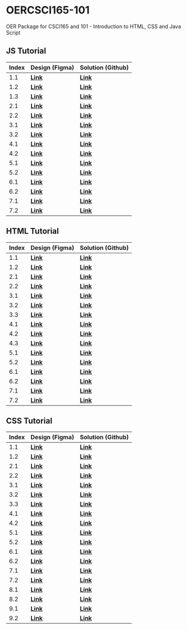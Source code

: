 # OERCSCI165-101
OER Package for CSCI165 and 101 - Introduction to HTML, CSS and Java Script




## JS Tutorial

| Index | Design (Figma)                     | Solution (Github)                                                                   |
| ----- | ---------------------------------- | ----------------------------------------------------------------------------------- |
| 1.1   | **[Link](https://bit.ly/3WWXuMY)** | **[Link](https://github.com/Mostafa-Davoodi/JS-Tutorial/tree/master/session1/ex1)** |
| 1.2   | **[Link](https://bit.ly/3qzbReo)** | **[Link](https://github.com/Mostafa-Davoodi/JS-Tutorial/tree/master/session1/ex2)** |
| 1.3   | **[Link](https://bit.ly/3qzRuxM)** | **[Link](https://github.com/Mostafa-Davoodi/JS-Tutorial/tree/master/session1/ex3)** |
| 2.1   | **[Link](https://bit.ly/3Xe95HX)** | **[Link](https://github.com/Mostafa-Davoodi/JS-Tutorial/tree/master/session2/ex1)** |
| 2.2   | **[Link](https://bit.ly/42z3LQm)** | **[Link](https://github.com/Mostafa-Davoodi/JS-Tutorial/tree/master/session2/ex2)** |
| 3.1   | **[Link](https://bit.ly/3qBQNnH)** | **[Link](https://github.com/Mostafa-Davoodi/JS-Tutorial/tree/master/session3/ex1)** |
| 3.2   | **[Link](https://bit.ly/3P2Y4a4)** | **[Link](https://github.com/Mostafa-Davoodi/JS-Tutorial/tree/master/session3/ex2)** |
| 4.1   | **[Link](https://bit.ly/3CoiAKV)** | **[Link](https://github.com/Mostafa-Davoodi/JS-Tutorial/tree/master/session4/ex1)** |
| 4.2   | **[Link](https://figma.com)**      | **[Link](https://github.com/Mostafa-Davoodi/JS-Tutorial/tree/master/session4/ex2)** |
| 5.1   | **[Link](https://bit.ly/3Cl2W2N)** | **[Link](https://github.com/Mostafa-Davoodi/JS-Tutorial/tree/master/session5/ex1)** |
| 5.2   | **[Link](https://bit.ly/42z1k0f)** | **[Link](https://github.com/Mostafa-Davoodi/JS-Tutorial/tree/master/session5/ex2)** |
| 6.1   | **[Link](https://bit.ly/3WWaR07)** | **[Link](https://github.com/Mostafa-Davoodi/JS-Tutorial/tree/master/session6/ex1)** |
| 6.2   | **[Link](https://bit.ly/42rIBDG)** | **[Link](https://github.com/Mostafa-Davoodi/JS-Tutorial/tree/master/session6/ex2)** |
| 7.1   | **[Link](https://bit.ly/3XbR7pi)** | **[Link](https://github.com/Mostafa-Davoodi/JS-Tutorial/tree/master/session7/ex1)** |
| 7.2   | **[Link](https://bit.ly/3NeTLpA)** | **[Link](https://github.com/Mostafa-Davoodi/JS-Tutorial/tree/master/session7/ex2)** |



## HTML Tutorial

| Index | Design (Figma)                     | Solution (Github)                                                                     |
| ----- | ---------------------------------- | ------------------------------------------------------------------------------------- |
| 1.1   | **[Link](https://bit.ly/3fTrFDt)** | **[Link](https://github.com/Mostafa-Davoodi/HTML-Tutorial/tree/master/session1/ex1)** |
| 1.2   | **[Link](https://bit.ly/3T2NQ8z)** | **[Link](https://github.com/Mostafa-Davoodi/HTML-Tutorial/tree/master/session1/ex2)** |
| 2.1   | **[Link](https://bit.ly/3Erp11O)** | **[Link](https://github.com/Mostafa-Davoodi/HTML-Tutorial/tree/master/session2/ex1)** |
| 2.2   | **[Link](https://bit.ly/3fSRFyE)** | **[Link](https://github.com/Mostafa-Davoodi/HTML-Tutorial/tree/master/session2/ex2)** |
| 3.1   | **[Link](https://bit.ly/3VcpHhv)** | **[Link](https://github.com/Mostafa-Davoodi/HTML-Tutorial/tree/master/session3/ex1)** |
| 3.2   | **[Link](https://bit.ly/3edPaXt)** | **[Link](https://github.com/Mostafa-Davoodi/HTML-Tutorial/tree/master/session3/ex2)** |
| 3.3   | **[Link](https://bit.ly/3yNfHC7)** | **[Link](https://github.com/Mostafa-Davoodi/HTML-Tutorial/tree/master/session3/ex3)** |
| 4.1   | **[Link](https://bit.ly/3T7tieW)** | **[Link](https://github.com/Mostafa-Davoodi/HTML-Tutorial/tree/master/session4/ex1)** |
| 4.2   | **[Link](https://bit.ly/3SHGXts)** | **[Link](https://github.com/Mostafa-Davoodi/HTML-Tutorial/tree/master/session4/ex2)** |
| 4.3   | **[Link](https://bit.ly/3VcpNpn)** | **[Link](https://github.com/Mostafa-Davoodi/HTML-Tutorial/tree/master/session4/ex3)** |
| 5.1   | **[Link](https://bit.ly/3V9a9LA)** | **[Link](https://github.com/Mostafa-Davoodi/HTML-Tutorial/tree/master/session5/ex1)** |
| 5.2   | **[Link](https://bit.ly/3Vbku9R)** | **[Link](https://github.com/Mostafa-Davoodi/HTML-Tutorial/tree/master/session5/ex2)** |
| 6.1   | **[Link](https://bit.ly/3VcNCgT)** | **[Link](https://github.com/Mostafa-Davoodi/HTML-Tutorial/tree/master/session6/ex1)** |
| 6.2   | **[Link](https://bit.ly/3MhpUfh)** | **[Link](https://github.com/Mostafa-Davoodi/HTML-Tutorial/tree/master/session6/ex2)** |
| 7.1   | **[Link](https://bit.ly/3fRd4Zl)** | **[Link](https://github.com/Mostafa-Davoodi/HTML-Tutorial/tree/master/session7/ex1)** |
| 7.2   | **[Link](https://bit.ly/3MhngXd)** | **[Link](https://github.com/Mostafa-Davoodi/HTML-Tutorial/tree/master/session7/ex2)** |


## CSS Tutorial

| Index | Design (Figma)                     | Solution (Github)                                                                    |
| ----- | ---------------------------------- | ------------------------------------------------------------------------------------ |
| 1.1   | **[Link](https://bit.ly/3CgRW6F)** | **[Link](https://github.com/Mostafa-Davoodi/CSS-Tutorial/tree/master/session1/ex1)** |
| 1.2   | **[Link](https://bit.ly/43n43L7)** | **[Link](https://github.com/Mostafa-Davoodi/CSS-Tutorial/tree/master/session1/ex2)** |
| 2.1   | **[Link](https://bit.ly/45L7kWq)** | **[Link](https://github.com/Mostafa-Davoodi/CSS-Tutorial/tree/master/session2/ex1)** |
| 2.2   | **[Link](https://bit.ly/45L7kWq)** | **[Link](https://github.com/Mostafa-Davoodi/CSS-Tutorial/tree/master/session2/ex2)** |
| 3.1   | **[Link](https://bit.ly/3oMpB4T)** | **[Link](https://github.com/Mostafa-Davoodi/CSS-Tutorial/tree/master/session3/ex1)** |
| 3.2   | **[Link](https://bit.ly/43qiuOA)** | **[Link](https://github.com/Mostafa-Davoodi/CSS-Tutorial/tree/master/session3/ex2)** |
| 3.3   | **[Link](https://bit.ly/3Cc9q3R)** | **[Link](https://github.com/Mostafa-Davoodi/CSS-Tutorial/tree/master/session3/ex3)** |
| 4.1   | **[Link](https://bit.ly/43GUA1d)** | **[Link](https://github.com/Mostafa-Davoodi/CSS-Tutorial/tree/master/session4/ex1)** |
| 4.2   | **[Link](https://bit.ly/3MRdnjE)** | **[Link](https://github.com/Mostafa-Davoodi/CSS-Tutorial/tree/master/session4/ex2)** |
| 5.1   | **[Link](https://bit.ly/43FQDd6)** | **[Link](https://github.com/Mostafa-Davoodi/CSS-Tutorial/tree/master/session5/ex1)** |
| 5.2   | **[Link](https://bit.ly/43BquMI)** | **[Link](https://github.com/Mostafa-Davoodi/CSS-Tutorial/tree/master/session5/ex2)** |
| 6.1   | **[Link](https://bit.ly/43mRAqR)** | **[Link](https://github.com/Mostafa-Davoodi/CSS-Tutorial/tree/master/session6/ex1)** |
| 6.2   | **[Link](https://bit.ly/42onceG)** | **[Link](https://github.com/Mostafa-Davoodi/CSS-Tutorial/tree/master/session6/ex2)** |
| 7.1   | **[Link](https://bit.ly/3WNLhu9)** | **[Link](https://github.com/Mostafa-Davoodi/CSS-Tutorial/tree/master/session7/ex1)** |
| 7.2   | **[Link](https://bit.ly/43n4qoZ)** | **[Link](https://github.com/Mostafa-Davoodi/CSS-Tutorial/tree/master/session7/ex2)** |
| 8.1   | **[Link](https://bit.ly/45KoW4B)** | **[Link](https://github.com/Mostafa-Davoodi/CSS-Tutorial/tree/master/session8/ex1)** |
| 8.2   | **[Link](https://bit.ly/3quN77f)** | **[Link](https://github.com/Mostafa-Davoodi/CSS-Tutorial/tree/master/session8/ex2)** |
| 9.1   | **[Link](https://bit.ly/3WT0t9f)** | **[Link](https://github.com/Mostafa-Davoodi/CSS-Tutorial/tree/master/session9/ex1)** |
| 9.2   | **[Link](https://bit.ly/42qCOhu)** | **[Link](https://github.com/Mostafa-Davoodi/CSS-Tutorial/tree/master/session9/ex2)** |




